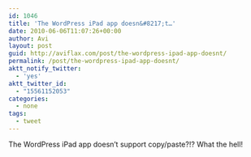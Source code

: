 ```yaml
---
id: 1046
title: 'The WordPress iPad app doesn&#8217;t…'
date: 2010-06-06T11:07:26+00:00
author: Avi
layout: post
guid: http://aviflax.com/post/the-wordpress-ipad-app-doesnt/
permalink: /post/the-wordpress-ipad-app-doesnt/
aktt_notify_twitter:
  - 'yes'
aktt_twitter_id:
  - "15561152053"
categories:
  - none
tags:
  - tweet
---
```

The WordPress iPad app doesn&#8217;t support copy/paste?!? What the hell!